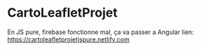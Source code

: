 # CartoLeafletProjet

En JS pure, firebase fonctionne mal, ça va passer a Angular
lien: https://cartoleafletprojetjspure.netlify.com

